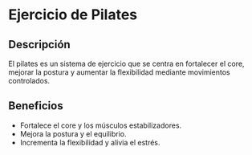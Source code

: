 # Ejercicio de Pilates

## Descripción
El pilates es un sistema de ejercicio que se centra en fortalecer el core, mejorar la postura y aumentar la flexibilidad mediante movimientos controlados.

## Beneficios
- Fortalece el core y los músculos estabilizadores.
- Mejora la postura y el equilibrio.
- Incrementa la flexibilidad y alivia el estrés.